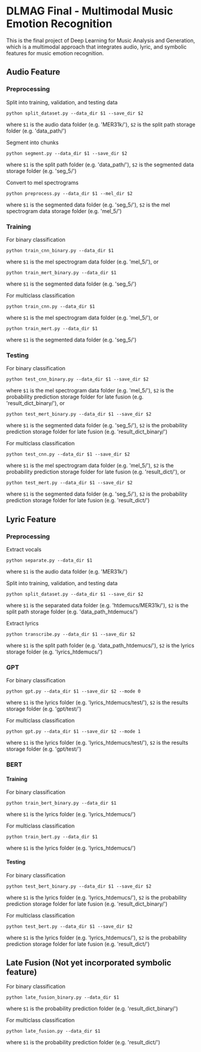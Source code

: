 # DLMAG Final - Multimodal Music Emotion Recognition
This is the final project of Deep Learning for Music Analysis and Generation, which is a multimodal approach that integrates audio, lyric, and symbolic features for music emotion recognition.


## Audio Feature

### Preprocessing

Split into training, validation, and testing data
```
python split_dataset.py --data_dir $1 --save_dir $2
```
where `$1` is the audio data folder (e.g. 'MER31k/'), `$2` is the split path storage folder (e.g. 'data_path/')

Segment into chunks
```
python segment.py --data_dir $1 --save_dir $2
```
where `$1` is the split path folder (e.g. 'data_path/'), `$2` is the segmented data storage folder (e.g. 'seg_5/')

Convert to mel spectrograms
```
python preprocess.py --data_dir $1 --mel_dir $2
```
where `$1` is the segmented data folder (e.g. 'seg_5/'), `$2` is the mel spectrogram data storage folder (e.g. 'mel_5/')

### Training

For binary classification
```
python train_cnn_binary.py --data_dir $1
```
where `$1` is the mel spectrogram data folder (e.g. 'mel_5/'), or
```
python train_mert_binary.py --data_dir $1
```
where `$1` is the segmented data folder (e.g. 'seg_5/')

For multiclass classification
```
python train_cnn.py --data_dir $1
```
where `$1` is the mel spectrogram data folder (e.g. 'mel_5/'), or
```
python train_mert.py --data_dir $1
```
where `$1` is the segmented data folder (e.g. 'seg_5/')

### Testing

For binary classification
```
python test_cnn_binary.py --data_dir $1 --save_dir $2
```
where `$1` is the mel spectrogram data folder (e.g. 'mel_5/'), `$2` is the probability prediction storage folder for late fusion (e.g. 'result_dict_binary/'), or
```
python test_mert_binary.py --data_dir $1 --save_dir $2
```
where `$1` is the segmented data folder (e.g. 'seg_5/'), `$2` is the probability prediction storage folder for late fusion (e.g. 'result_dict_binary/')

For multiclass classification
```
python test_cnn.py --data_dir $1 --save_dir $2
```
where `$1` is the mel spectrogram data folder (e.g. 'mel_5/'), `$2` is the probability prediction storage folder for late fusion (e.g. 'result_dict/'), or
```
python test_mert.py --data_dir $1 --save_dir $2
```
where `$1` is the segmented data folder (e.g. 'seg_5/'), `$2` is the probability prediction storage folder for late fusion (e.g. 'result_dict/')


## Lyric Feature

### Preprocessing

Extract vocals
```
python separate.py --data_dir $1
```
where `$1` is the audio data folder (e.g. 'MER31k/')

Split into training, validation, and testing data
```
python split_dataset.py --data_dir $1 --save_dir $2
```
where `$1` is the separated data folder (e.g. 'htdemucs/MER31k/'), `$2` is the split path storage folder (e.g. 'data_path_htdemucs/')

Extract lyrics
```
python transcribe.py --data_dir $1 --save_dir $2
```
where `$1` is the split path folder (e.g. 'data_path_htdemucs/'), `$2` is the lyrics storage folder (e.g. 'lyrics_htdemucs/')

### GPT

For binary classification
```
python gpt.py --data_dir $1 --save_dir $2 --mode 0
```
where `$1` is the lyrics folder (e.g. 'lyrics_htdemucs/test/'), `$2` is the results storage folder (e.g. 'gpt/test/')

For multiclass classification
```
python gpt.py --data_dir $1 --save_dir $2 --mode 1
```
where `$1` is the lyrics folder (e.g. 'lyrics_htdemucs/test/'), `$2` is the results storage folder (e.g. 'gpt/test/')

### BERT

#### Training

For binary classification
```
python train_bert_binary.py --data_dir $1
```
where `$1` is the lyrics folder (e.g. 'lyrics_htdemucs/')

For multiclass classification
```
python train_bert.py --data_dir $1
```
where `$1` is the lyrics folder (e.g. 'lyrics_htdemucs/')

#### Testing
For binary classification
```
python test_bert_binary.py --data_dir $1 --save_dir $2
```
where `$1` is the lyrics folder (e.g. 'lyrics_htdemucs/'), `$2` is the probability prediction storage folder for late fusion (e.g. 'result_dict_binary/')

For multiclass classification
```
python test_bert.py --data_dir $1 --save_dir $2
```
where `$1` is the lyrics folder (e.g. 'lyrics_htdemucs/'), `$2` is the probability prediction storage folder for late fusion (e.g. 'result_dict/')


## Late Fusion (Not yet incorporated symbolic feature)

For binary classification
```
python late_fusion_binary.py --data_dir $1
```
where `$1` is the probability prediction folder (e.g. 'result_dict_binary/')

For multiclass classification
```
python late_fusion.py --data_dir $1
```
where `$1` is the probability prediction folder (e.g. 'result_dict/')